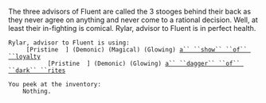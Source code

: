 The three advisors of Fluent are called the 3 stooges behind their back
as they never agree on anything and never come to a rational decision.
Well, at least their in-fighting is comical. Rylar, advisor to Fluent is
in perfect health.

`Rylar, advisor to Fluent is using:`  
<worn on wrist>`     [Pristine  ] (Demonic) (Magical) (Glowing) `[`a`` ``show`` ``of`` ``loyalty`](Show_Of_Loyalty "wikilink")  
<wielded>`           [Pristine  ] (Demonic) (Glowing) `[`a`` ``dagger`` ``of`` ``dark`` ``rites`](a_dagger_of_dark_rites "wikilink")

`You peek at the inventory:`  
`    Nothing.`

